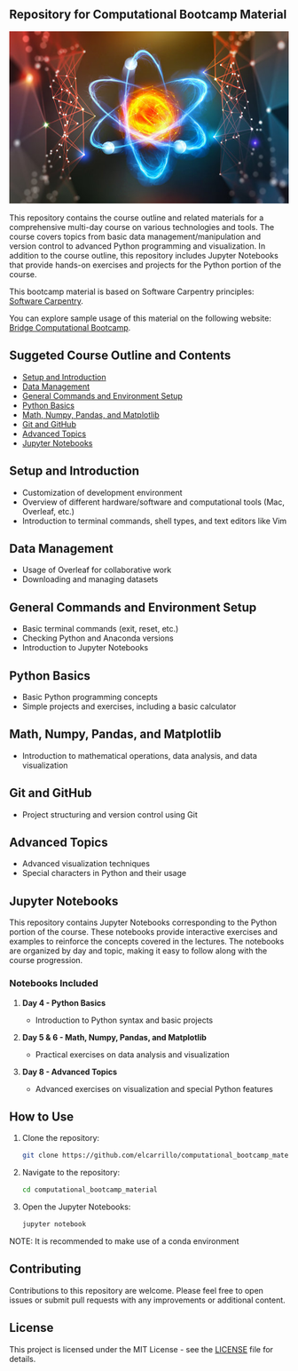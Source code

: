 
## Repository for Computational Bootcamp Material 

![Bootcamp Image](images/stock_image.jpg)

This repository contains the course outline and related materials for a comprehensive multi-day course on various technologies and tools. The course covers topics from basic data management/manipulation and version control to advanced Python programming and visualization. In addition to the course outline, this repository includes Jupyter Notebooks that provide hands-on exercises and projects for the Python portion of the course.

This bootcamp material is based on Software Carpentry principles: [Software Carpentry](https://software-carpentry.org/).

You can explore sample usage of this material on the following website: [Bridge Computational Bootcamp](https://elcarrillo.github.io/2023-08-01-bridge_computational_bootcamp/).

## Suggeted Course Outline and Contents

- [Setup and Introduction](#setup-and-introduction)
- [Data Management](#data-management)
- [General Commands and Environment Setup](#general-commands-and-environment-setup)
- [Python Basics](#python-basics)
- [Math, Numpy, Pandas, and Matplotlib](#math-numpy-pandas-and-matplotlib)
- [Git and GitHub](#git-and-github)
- [Advanced Topics](#advanced-topics)
- [Jupyter Notebooks](#jupyter-notebooks)

## Setup and Introduction

- Customization of development environment
- Overview of different hardware/software and computational tools (Mac, Overleaf, etc.)
- Introduction to terminal commands, shell types, and text editors like Vim

## Data Management

- Usage of Overleaf for collaborative work
- Downloading and managing datasets

## General Commands and Environment Setup

- Basic terminal commands (exit, reset, etc.)
- Checking Python and Anaconda versions
- Introduction to Jupyter Notebooks

## Python Basics

- Basic Python programming concepts
- Simple projects and exercises, including a basic calculator

## Math, Numpy, Pandas, and Matplotlib

- Introduction to mathematical operations, data analysis, and data visualization

## Git and GitHub

- Project structuring and version control using Git

## Advanced Topics

- Advanced visualization techniques
- Special characters in Python and their usage

## Jupyter Notebooks

This repository contains Jupyter Notebooks corresponding to the Python portion of the course. These notebooks provide interactive exercises and examples to reinforce the concepts covered in the lectures. The notebooks are organized by day and topic, making it easy to follow along with the course progression.

### Notebooks Included

1. **Day 4 - Python Basics**
   - Introduction to Python syntax and basic projects

2. **Day 5 & 6 - Math, Numpy, Pandas, and Matplotlib**
   - Practical exercises on data analysis and visualization

3. **Day 8 - Advanced Topics**
   - Advanced exercises on visualization and special Python features

## How to Use

1. Clone the repository:
   ```sh
   git clone https://github.com/elcarrillo/computational_bootcamp_material.git
   ```
2. Navigate to the repository:
   ```sh
   cd computational_bootcamp_material
   ```
3. Open the Jupyter Notebooks:
   ```sh
   jupyter notebook
   ```
  NOTE: It is recommended to make use of a conda environment

## Contributing

Contributions to this repository are welcome. Please feel free to open issues or submit pull requests with any improvements or additional content.

## License

This project is licensed under the MIT License - see the [LICENSE](LICENSE) file for details.
